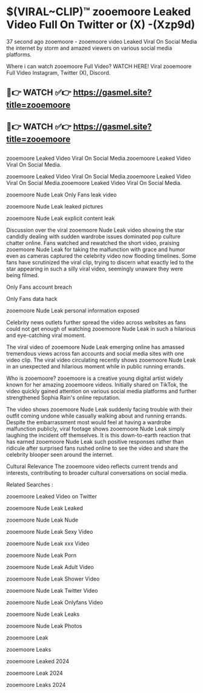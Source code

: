 # $(VIRAL~CLIP)™ zooemoore Leaked Video Full On Twitter or (X) -(Xzp9d)
37 second ago zooemoore - zooemoore video Leaked Viral On Social Media the internet by storm and amazed viewers on various social media platforms.

Where i can watch zooemoore Full Video? WATCH HERE! Viral zooemoore Full Video Instagram, Twitter (X), Discord.

## 🔴👉 WATCH ✅👉 https://gasmel.site?title=zooemoore
## 🔴👉 WATCH ✅👉 https://gasmel.site?title=zooemoore
##
zooemoore Leaked Video Viral On Social Media.zooemoore Leaked Video Viral On Social Media.

zooemoore Leaked Video Viral On Social Media.zooemoore Leaked Video Viral On Social Media.zooemoore Leaked Video Viral On Social Media.

zooemoore Nude Leak Only Fans leak video

zooemoore Nude Leak leaked pictures

zooemoore Nude Leak explicit content leak

Discussion over the viral zooemoore Nude Leak video showing the star candidly dealing with sudden wardrobe issues dominated pop culture chatter online. Fans watched and rewatched the short video, praising zooemoore Nude Leak for taking the malfunction with grace and humor even as cameras captured the celebrity video now flooding timelines. Some fans have scrutinized the viral clip, trying to discern what exactly led to the star appearing in such a silly viral video, seemingly unaware they were being filmed.


Only Fans account breach

Only Fans data hack

zooemoore Nude Leak personal information exposed

Celebrity news outlets further spread the video across websites as fans could not get enough of watching zooemoore Nude Leak in such a hilarious and eye-catching viral moment.


The viral video of zooemoore Nude Leak emerging online has amassed tremendous views across fan accounts and social media sites with one video clip. The viral video circulating recently shows zooemoore Nude Leak in an unexpected and hilarious moment while in public running errands.


Who is zooemoore? zooemoore is a creative young digital artist widely known for her amazing zooemoore videos. Initially shared on TikTok, the video quickly gained attention on various social media platforms and further strengthened Sophia Rain's online reputation.

The video shows zooemoore Nude Leak suddenly facing trouble with their outfit coming undone while casually walking about and running errands. Despite the embarrassment most would feel at having a wardrobe malfunction publicly, viral footage shows zooemoore Nude Leak simply laughing the incident off themselves. It is this down-to-earth reaction that has earned zooemoore Nude Leak such positive responses rather than ridicule after surprised fans rushed online to see the video and share the celebrity blooper seen around the internet.

Cultural Relevance The zooemoore video reflects current trends and interests, contributing to broader cultural conversations on social media.

Related Searches :

zooemoore Leaked Video on Twitter

zooemoore Nude Leak Leaked

zooemoore Nude Leak Nude

zooemoore Nude Leak Sexy Video

zooemoore Nude Leak xxx Video

zooemoore Nude Leak Porn

zooemoore Nude Leak Adult Video

zooemoore Nude Leak Shower Video

zooemoore Nude Leak Twitter Video

zooemoore Nude Leak Onlyfans Video

zooemoore Nude Leak Leaks

zooemoore Nude Leak Photos

zooemoore Leak

zooemoore Leaks

zooemoore Leaked 2024

zooemoore Leak 2024

zooemoore Leaks 2024

